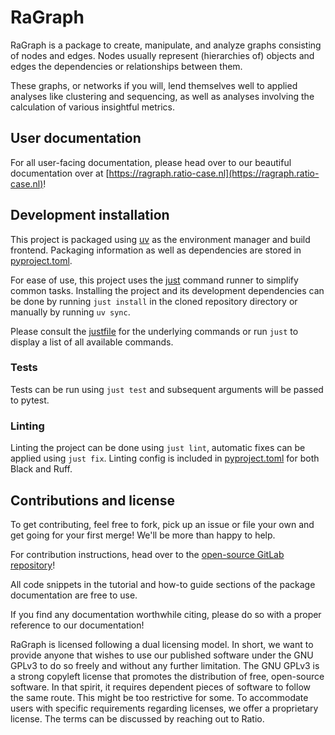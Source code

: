 # RaGraph

RaGraph is a package to create, manipulate, and analyze graphs consisting of nodes and edges. Nodes
usually represent (hierarchies of) objects and edges the dependencies or relationships between them.

These graphs, or networks if you will, lend themselves well to applied analyses like clustering and
sequencing, as well as analyses involving the calculation of various insightful metrics.

## User documentation

For all user-facing documentation, please head over to our beautiful documentation over at
[https://ragraph.ratio-case.nl](https://ragraph.ratio-case.nl)!

## Development installation

This project is packaged using [uv](https://docs.astral.sh/uv/) as the environment manager and build
frontend. Packaging information as well as dependencies are stored in
[pyproject.toml](./pyproject.toml).

For ease of use, this project uses the [just](https://github.com/casey/just) command runner to
simplify common tasks. Installing the project and its development dependencies can be done by
running `just install` in the cloned repository directory or manually by running `uv sync`.

Please consult the [justfile](./justfile) for the underlying commands or run `just` to display a
list of all available commands.

### Tests

Tests can be run using `just test` and subsequent arguments will be passed to pytest.

### Linting

Linting the project can be done using `just lint`, automatic fixes can be applied using `just fix`.
Linting config is included in [pyproject.toml](./pyproject.toml) for both Black and Ruff.

## Contributions and license

To get contributing, feel free to fork, pick up an issue or file your own and get going for your
first merge! We'll be more than happy to help.

For contribution instructions, head over to the [open-source GitLab
repository](https://gitlab.com/ratio-case-os/python/ragraph)!

All code snippets in the tutorial and how-to guide sections of the package documentation are free to
use.

If you find any documentation worthwhile citing, please do so with a proper reference to our
documentation!

RaGraph is licensed following a dual licensing model. In short, we want to provide anyone that
wishes to use our published software under the GNU GPLv3 to do so freely and without any further
limitation. The GNU GPLv3 is a strong copyleft license that promotes the distribution of free,
open-source software. In that spirit, it requires dependent pieces of software to follow the same
route. This might be too restrictive for some. To accommodate users with specific requirements
regarding licenses, we offer a proprietary license. The terms can be discussed by reaching out to
Ratio.
